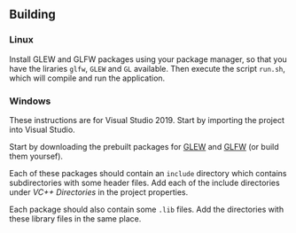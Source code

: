 ## Building

### Linux

Install GLEW and GLFW packages using your package manager, so that you have the liraries `glfw`, `GLEW` and `GL` available. Then execute the script `run.sh`, which will compile and run the application.

### Windows

These instructions are for Visual Studio 2019. Start by importing the project into Visual Studio.

Start by downloading the prebuilt packages for [GLEW](http://glew.sourceforge.net/) and [GLFW](https://www.glfw.org/download.html) (or build them yoursef).

Each of these packages should contain an `include` directory which contains subdirectories with some header files. Add each of the include directories under *VC++ Directories* in the project properties.

Each package should also contain some `.lib` files. Add the directories with these library files in the same place.
